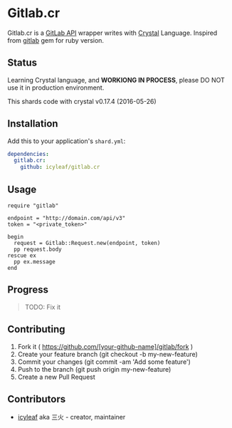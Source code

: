 # Gitlab.cr

Gitlab.cr is a [GitLab API][gitlab-api-link] wrapper writes with [Crystal][crystal-link] Language.
Inspired from [gitlab][gitlab-gem-link] gem for ruby version.

## Status

Learning Crystal language, and **WORKIONG IN PROCESS**, please DO NOT use it in production environment.

This shards code with crystal v0.17.4 (2016-05-26)

## Installation

Add this to your application's `shard.yml`:

```yaml
dependencies:
  gitlab.cr:
    github: icyleaf/gitlab.cr
```

## Usage

```crystal
require "gitlab"

endpoint = "http://domain.com/api/v3"
token = "<private_token>"

begin
  request = Gitlab::Request.new(endpoint, token)
  pp request.body
rescue ex
  pp ex.message
end
```

## Progress

> TODO: Fix it

## Contributing

1. Fork it ( https://github.com/[your-github-name]/gitlab/fork )
2. Create your feature branch (git checkout -b my-new-feature)
3. Commit your changes (git commit -am 'Add some feature')
4. Push to the branch (git push origin my-new-feature)
5. Create a new Pull Request

## Contributors

- [icyleaf](https://github.com/icyleaf) aka 三火 - creator, maintainer


[gitlab-api-link]: http://docs.gitlab.com/ce/api/README.html
[crystal-link]: http://crystal-lang.org/
[gitlab-gem-link]: https://github.com/NARKOZ/gitlab
